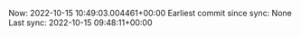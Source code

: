 Now: 2022-10-15 10:49:03.004461+00:00 Earliest commit since sync: None Last sync: 2022-10-15 09:48:11+00:00
